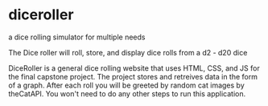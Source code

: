 # diceroller
a dice rolling simulator for multiple needs

The Dice roller will roll, store, and display dice rolls from a d2 - d20 dice



DiceRoller is a general dice rolling website that uses HTML, CSS, and JS for the final capstone project. The project stores and retreives data in the form of a graph. After each roll you will be greeted by random cat images by theCatAPI. You won't need to do any other steps to run this application.